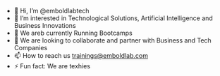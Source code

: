 - 👋 Hi, I’m @emboldlabtech
- 👀 I’m interested in Technological Solutions, Artificial Intelligence and Business Innovations
- 🌱 We areb currently Running Bootcamps
- 💞️ We are looking to collaborate and partner with Business and Tech Companies 
- 📫 How to reach us trainings@emboldlab.com
- ⚡ Fun fact: We are texhies

<!---
emboldlabtech/emboldlabtech is a ✨ special ✨ repository because its `README.md` (this file) appears on your GitHub profile.
You can click the Preview link to take a look at your changes.
--->
